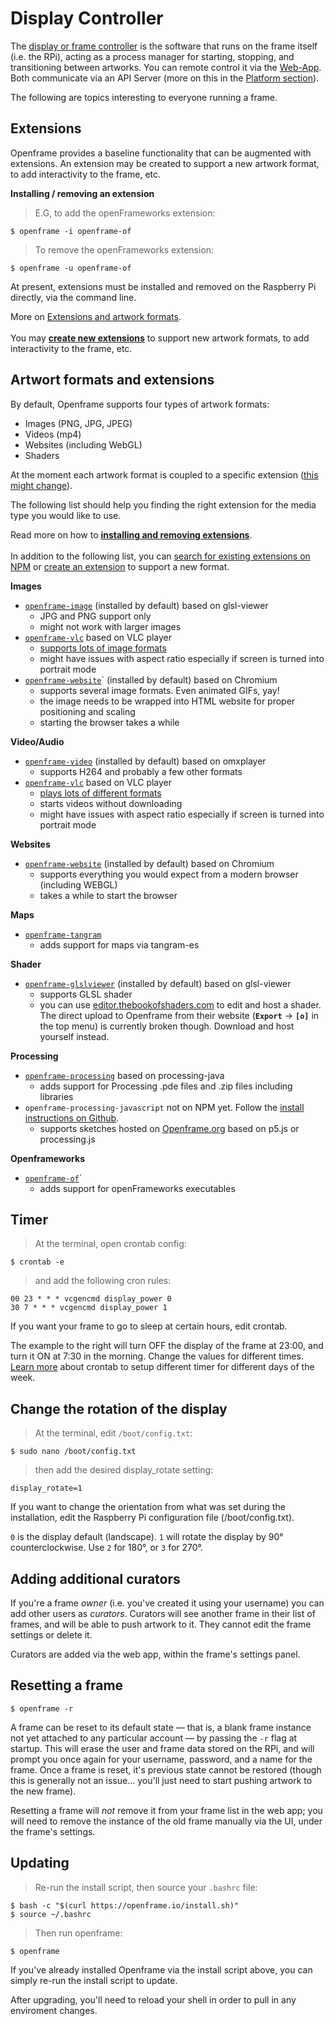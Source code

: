 # Display Controller

The [display or frame controller](https://github.com/OpenframeProject/Openframe) is the software that runs on the frame itself (i.e. the RPi), acting as a process manager for starting, stopping, and transitioning between artworks. You can remote control it via the [Web-App](https://openframe.io/stream). Both communicate via an API Server (more on this in the [Platform section](#platform)).

The following are topics interesting to everyone running a frame.

## Extensions

Openframe provides a baseline functionality that can be augmented with extensions. An extension may be created to support a new artwork format, to add interactivity to the frame, etc.

**Installing / removing an extension**

> E.G, to add the openFrameworks extension:

```terminal
$ openframe -i openframe-of
```

> To remove the openFrameworks extension:

```terminal
$ openframe -u openframe-of
```

At present, extensions must be installed and removed on the Raspberry Pi directly, via the command line.

<aside class="info">
  More on <a href="#artwort-formats-and-extensions">Extensions and artwork formats</a>.<br>
  <br>
  You may <a style="font-weight: bold" href="#creating-an-extension">create new extensions</a> to support new artwork formats, to add interactivity to the frame, etc.
</aside>


## Artwort formats and extensions

By default, Openframe supports four types of artwork formats:

* Images (PNG, JPG, JPEG)
* Videos (mp4)
* Websites (including WebGL)
* Shaders

At the moment each artwork format is coupled to a specific extension ([this might change](https://github.com/OpenframeProject/Openframe/issues/68)). 

The following list should help you finding the right extension for the media type you would like to use. 

<aside class="info">
  Read more on how to <a style="font-weight: bold;" href="#extensions">installing and removing extensions</a>.<br>
  <br>
  In addition to the following list, you can <a href="https://npmsearch.com/?q=openframe-extension">search for existing extensions on NPM</a> or <a href="#creating-an-extension">create an extension</a> to support a new format.
</aside>


**Images**

- [`openframe-image`](https://www.npmjs.com/package/openframe-image) (installed by default) based on glsl-viewer
    - JPG and PNG support only
    - might not work with larger images
- [`openframe-vlc`](https://www.npmjs.com/package/openframe-vlc) based on VLC player
    - [supports lots of image formats](https://wiki.videolan.org/Image/)
    - might have issues with aspect ratio especially if screen is turned into portrait mode
- [`openframe-website`](https://www.npmjs.com/package/openframe-website)` (installed by default) based on Chromium
    - supports several image formats. Even animated GIFs, yay!
    - the image needs to be wrapped into HTML website for proper positioning and scaling 
    - starting the browser takes a while

**Video/Audio**

- [`openframe-video`](https://www.npmjs.com/package/openframe-video) (installed by default) based on omxplayer
    - supports H264 and probably a few other formats
- [`openframe-vlc`](https://www.npmjs.com/package/openframe-vlc) based on VLC player 
    - [plays lots of different formats](https://wiki.videolan.org/VLC_Features_Formats/)
    - starts videos without downloading
    - might have issues with aspect ratio especially if screen is turned into portrait mode

**Websites**

- [`openframe-website`](https://www.npmjs.com/package/openframe-website) (installed by default) based on Chromium
    - supports everything you would expect from a modern browser (including WEBGL)
    - takes a while to start the browser

**Maps**

- [`openframe-tangram`](https://www.npmjs.com/package/openframe-tangram) [](https://www.npmjs.com/package/openframe-tangram)
    - adds support for maps via tangram-es

**Shader**

- [`openframe-glslviewer`](http://npmjs.com/package/openframe-glslviewer) (installed by default) based on glsl-viewer
    - supports GLSL shader
    - you can use [editor.thebookofshaders.com](http://editor.thebookofshaders.com/) to edit and host a shader. The direct upload to Openframe from their website (**`Export`** -> **`[o]`** in the top menu) is currently broken though. Download and host yourself instead.

**Processing**

- [`openframe-processing`](https://www.npmjs.com/package/openframe-processing) based on processing-java
    - adds support for Processing .pde files and .zip files including libraries
- `openframe-processing-javascript` not on NPM yet. Follow the [install instructions on Github](https://github.com/jvolker/Openframe-Processing-JavaScript#instructions). 
    - supports sketches hosted on [Openframe.org](http://www.openframe.org) based on p5.js or processing.js

**Openframeworks**

- [`openframe-of`](https://www.npmjs.com/package/openframe-of)`
    - adds support for openFrameworks executables



## Timer

> At the terminal, open crontab config:

```terminal
$ crontab -e
```

> and add the following cron rules:

```
00 23 * * * vcgencmd display_power 0
30 7 * * * vcgencmd display_power 1
```

If you want your frame to go to sleep at certain hours, edit crontab.

The example to the right will turn OFF the display of the frame at 23:00, and turn it ON at 7:30 in the morning. Change the values for different times. [Learn more](http://www.adminschoice.com/crontab-quick-reference) about crontab to setup different timer for different days of the week.

## Change the rotation of the display

> At the terminal, edit `/boot/config.txt`:

```terminal
$ sudo nano /boot/config.txt
```

> then add the desired display_rotate setting:

```terminal
display_rotate=1
```

If you want to change the orientation from what was set during the installation, edit the Raspberry Pi configuration file (/boot/config.txt).

`0` is the display default (landscape). `1` will rotate the display by 90° counterclockwise. Use `2` for 180°, or `3` for 270°.

## Adding additional curators

If you're a frame *owner* (i.e. you've created it using your username) you can add other users as *curators*. Curators will see another frame in their list of frames, and will be able to push artwork to it. They cannot edit the frame settings or delete it.

Curators are added via the web app, within the frame's settings panel.


## Resetting a frame

```terminal
$ openframe -r
```

A frame can be reset to its default state — that is, a blank frame instance not yet attached to any particular account — by passing the `-r` flag at startup. This will erase the user and frame data stored on the RPi, and will prompt you once again for your username, password, and a name for the frame. Once a frame is reset, it's previous state cannot be restored (though this is generally not an issue... you'll just need to start pushing artwork to the new frame).

Resetting a frame will _not_ remove it from your frame list in the web app; you will need to remove the instance of the old frame manually via the UI, under the frame's settings.





## Updating

> Re-run the install script, then source your `.bashrc` file:

```terminal
$ bash -c "$(curl https://openframe.io/install.sh)"
$ source ~/.bashrc
```

> Then run openframe:

```terminal
$ openframe
```

If you've already installed Openframe via the install script above, you can simply re-run the install script to update.

After upgrading, you'll need to reload your shell in order to pull in any enviroment changes.